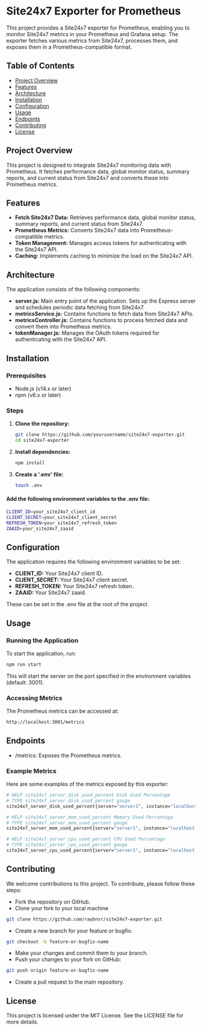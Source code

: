 # Site24x7 Exporter for Prometheus

This project provides a Site24x7 exporter for Prometheus, enabling you to monitor Site24x7 metrics in your Prometheus and Grafana setup. The exporter fetches various metrics from Site24x7, processes them, and exposes them in a Prometheus-compatible format.

## Table of Contents

- [Project Overview](#project-overview)
- [Features](#features)
- [Architecture](#architecture)
- [Installation](#installation)
- [Configuration](#configuration)
- [Usage](#usage)
- [Endpoints](#endpoints)
- [Contributing](#contributing)
- [License](#license)

## Project Overview

This project is designed to integrate Site24x7 monitoring data with Prometheus. It fetches performance data, global monitor status, summary reports, and current status from Site24x7 and converts these into Prometheus metrics.

## Features

- **Fetch Site24x7 Data:** Retrieves performance data, global monitor status, summary reports, and current status from Site24x7.
- **Prometheus Metrics:** Converts Site24x7 data into Prometheus-compatible metrics.
- **Token Management:** Manages access tokens for authenticating with the Site24x7 API.
- **Caching:** Implements caching to minimize the load on the Site24x7 API.

## Architecture

The application consists of the following components:

- **server.js:** Main entry point of the application. Sets up the Express server and schedules periodic data fetching from Site24x7.
- **metricsService.js:** Contains functions to fetch data from Site24x7 APIs.
- **metricsController.js:** Contains functions to process fetched data and convert them into Prometheus metrics.
- **tokenManager.js:** Manages the OAuth tokens required for authenticating with the Site24x7 API.

## Installation

### Prerequisites

- Node.js (v14.x or later)
- npm (v6.x or later)

### Steps

1. **Clone the repository:**
   ```bash
   git clone https://github.com/yourusername/site24x7-exporter.git
   cd site24x7-exporter
   ```

2. **Install dependencies:**
   ```bash
   npm install
   ```

3. **Create a '.env' file:**
   ```bash
   touch .env
   ```

#### Add the following environment variables to the .env file:
```bash
CLIENT_ID=your_site24x7_client_id
CLIENT_SECRET=your_site24x7_client_secret
REFRESH_TOKEN=your_site24x7_refresh_token
ZAAID=your_site24x7_zaaid
```

## Configuration

The application requires the following environment variables to be set:

- **CLIENT_ID:** Your Site24x7 client ID.
- **CLIENT_SECRET:** Your Site24x7 client secret.
- **REFRESH_TOKEN:** Your Site24x7 refresh token.
- **ZAAID:** Your Site24x7 zaaid.

These can be set in the .env file at the root of the project.


## Usage
### Running the Application
To start the application, run:
```bash
npm run start
```
This will start the server on the port specified in the environment variables (default: 3001).


### Accessing Metrics
The Prometheus metrics can be accessed at:
```bash
http://localhost:3001/metrics
```

## Endpoints
- /metrics: Exposes the Prometheus metrics.

### Example Metrics
Here are some examples of the metrics exposed by this exporter:
```bash
# HELP site24x7_server_disk_used_percent Disk Used Percentage
# TYPE site24x7_server_disk_used_percent gauge
site24x7_server_disk_used_percent{server="server1", instance="localhost:3001"} 55.4

# HELP site24x7_server_mem_used_percent Memory Used Percentage
# TYPE site24x7_server_mem_used_percent gauge
site24x7_server_mem_used_percent{server="server1", instance="localhost:3001"} 67.2

# HELP site24x7_server_cpu_used_percent CPU Used Percentage
# TYPE site24x7_server_cpu_used_percent gauge
site24x7_server_cpu_used_percent{server="server1", instance="localhost:3001"} 24.6
```

## Contributing
We welcome contributions to this project. To contribute, please follow these steps:

- Fork the repository on GitHub.
- Clone your fork to your local machine
```bash
git clone https://github.com/raybnsr/site24x7-exporter.git
```
- Create a new branch for your feature or bugfix:
```bash
git checkout -b feature-or-bugfix-name
```
- Make your changes and commit them to your branch.
- Push your changes to your fork on GitHub:
```bash
git push origin feature-or-bugfix-name
```
- Create a pull request to the main repository.

## License
This project is licensed under the MIT License. See the LICENSE file for more details.
